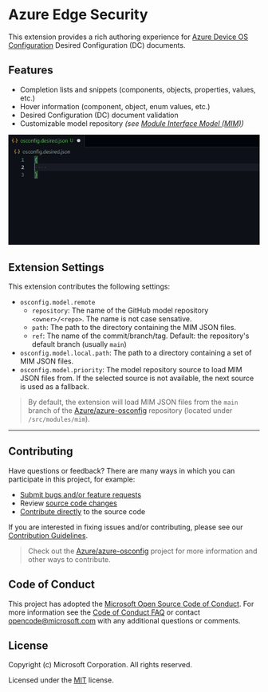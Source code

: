 # Azure Edge Security

This extension provides a rich authoring experience for [Azure Device OS Configuration](https://github.com/Azure/azure-osconfig) Desired Configuration (DC) documents.

## Features

- Completion lists and snippets (components, objects, properties, values, etc.)
- Hover information (component, object, enum values, etc.)
- Desired Configuration (DC) document validation
- Customizable model repository *(see [Module Interface Model (MIM)](https://github.com/Azure/azure-osconfig/blob/main/docs/modules.md#3-module-interface-model-mim))*

![Completions](images/demo.gif)

## Extension Settings

This extension contributes the following settings:

- `osconfig.model.remote`
  - `repository`: The name of the GitHub model repository `<owner>/<repo>`. The name is not case sensative.
  - `path`: The path to the directory containing the MIM JSON files.
  - `ref`: The name of the commit/branch/tag. Default: the repository's default branch (usually `main`)
- `osconfig.model.local.path`: The path to a directory containing a set of MIM JSON files.
- `osconfig.model.priority`: The model repository source to load MIM JSON files from. If the selected source is not available, the next source is used as a fallback.

> By default, the extension will load MIM JSON files from the `main` branch of the [Azure/azure-osconfig](https://github.com/Azure/azure-osconfig) repository (located under `/src/modules/mim`).

---

## Contributing

Have questions or feedback? There are many ways in which you can participate in this project, for example:

- [Submit bugs and/or feature requests](https://github.com/Azure/vscode-edge-security/issues)
- Review [source code changes](https://github.com/Azure/vscode-edge-security/pulls)
- [Contribute directly](CONTRIBUTING.md) to the source code

If you are interested in fixing issues and/or contributing, please see our [Contribution Guidelines](CONTRIBUTING.md).

> Check out the [Azure/azure-osconfig](https://github.com/Azure/azure-osconfig) project for more information and other ways to contribute.

## Code of Conduct

This project has adopted the [Microsoft Open Source Code of Conduct](https://opensource.microsoft.com/codeofconduct/). For more information see the [Code of Conduct FAQ](https://opensource.microsoft.com/codeofconduct/faq/) or contact [opencode@microsoft.com](mailto:opencode@microsoft.com) with any additional questions or comments.

## License

Copyright (c) Microsoft Corporation. All rights reserved.

Licensed under the [MIT](https://github.com/Azure/vscode-edge-security/blob/main/LICENSE.txt) license.
